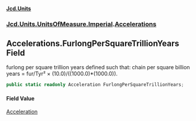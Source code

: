 #### [Jcd.Units](index 'index')
### [Jcd.Units.UnitsOfMeasure.Imperial](Jcd.Units.UnitsOfMeasure.Imperial 'Jcd.Units.UnitsOfMeasure.Imperial').[Accelerations](Accelerations 'Jcd.Units.UnitsOfMeasure.Imperial.Accelerations')

## Accelerations.FurlongPerSquareTrillionYears Field

furlong per square trillion years defined such that: chain per square billion years = fur/Tyr² ×
(10.0)/((1000.0)*(1000.0)).

```csharp
public static readonly Acceleration FurlongPerSquareTrillionYears;
```

#### Field Value
[Acceleration](Acceleration 'Jcd.Units.UnitTypes.Acceleration')